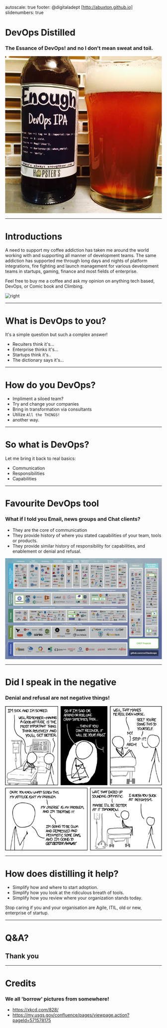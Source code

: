 autoscale: true
footer: @digitaladept [http://abuxton.github.io]
slidenumbers: true

# DevOps Distilled
### The Essance of DevOps! and no I don't mean sweat and toil.
![right fit original](_images/devops-ipa.jpg)

---
# Introductions
A need to support my coffee addiction has taken me around the world working with and supporting all manner of development teams. The same addiction has supported me through long days and nights of platform integrations, fire fighting and launch management for various development teams in startups, gaming, finance and most fields of enterprise.

Feel free to buy me a coffee and ask my opinion on anything tech based, DevOps, or Comic book and Climbing.

![right](../_shared/_images/me_fire_cmoss_e42014.jpg)

---
# What is DevOps to you?

It's a simple question but such a complex answer!
* Recuiters think it's...
* Enterprise thinks it's...
* Startups think it's..
* The dictionary says it's...


---

# How do you DevOps?
* Impliment a siloed team?
* Try and change your companies
* Bring in transformation via consultants
* Utilize `All the THINGS!`
* another way.

---

# So what is DevOps?

Let me bring it back to real basics:
* Communication
* Responsibilities
* Capabilities

---

# Favourite DevOps tool

### What if I told you Email, news groups and Chat clients?

* They are the core of communication
* They provide history of where you stated capabilities of your team, tools or products.
* They provide similar history of responsibility for capabilities, and enablement or denial and refusal.

![right](_images/CloudNativeLandscape_v0.9.4_cncf.jpg)

---

# Did I speak in the negative

### Denial and refusal are not negative things!

![right](_images/positive_attitude.png)

---
# How does distilling it help?

* Simplify how and where to start adoption.
* Simplify how you look at the ridiculous breath of tools.
* Simplify how you review where your organization stands today.

Stop caring if you and your organisation are Agile, ITIL, old or new, enterprise of startup.

---
# Q&A?

## Thank you

---
# Credits
### We all 'borrow' pictures from somewhere!

* https://xkcd.com/828/
* https://my.usgs.gov/confluence/pages/viewpage.action?pageId=571578175
